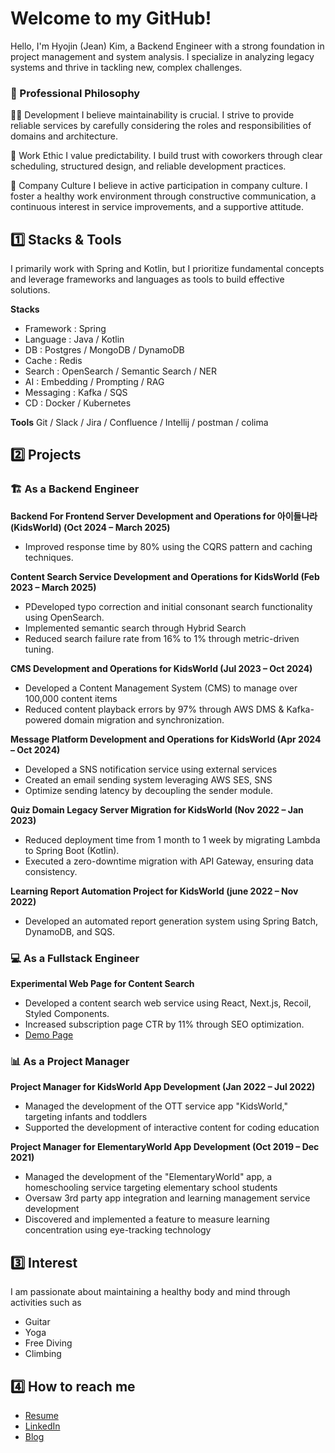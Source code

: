 # Welcome to my GitHub!
Hello, I'm Hyojin (Jean) Kim,
a Backend Engineer with a strong foundation in project management and system analysis.
I specialize in analyzing legacy systems and thrive in tackling new, complex challenges.

### 🚀 Professional Philosophy
👩‍💻 Development
I believe maintainability is crucial.
I strive to provide reliable services by carefully considering the roles and responsibilities of domains and architecture.

💼 Work Ethic
I value predictability.
I build trust with coworkers through clear scheduling, structured design, and reliable development practices.

👥 Company Culture
I believe in active participation in company culture.
I foster a healthy work environment through constructive communication, a continuous interest in service improvements, and a supportive attitude.

## 1️⃣ Stacks & Tools
I primarily work with Spring and Kotlin,
but I prioritize fundamental concepts and leverage frameworks and languages as tools to build effective solutions.

**Stacks** 
- Framework : Spring
- Language : Java / Kotlin
- DB : Postgres / MongoDB / DynamoDB
- Cache : Redis
- Search : OpenSearch / Semantic Search / NER
- AI : Embedding / Prompting / RAG
- Messaging : Kafka / SQS
- CD : Docker / Kubernetes

**Tools**
Git / Slack / Jira / Confluence / Intellij / postman / colima


## 2️⃣ Projects
### 🏗️ As a Backend Engineer

**Backend For Frontend Server Development and Operations for 아이들나라 (KidsWorld) (Oct 2024 – March 2025)**
-  Improved response time by 80% using the CQRS pattern and caching techniques.

**Content Search Service Development and Operations for KidsWorld (Feb 2023 – March 2025)**
- PDeveloped typo correction and initial consonant search functionality using OpenSearch.
- Implemented semantic search through Hybrid Search
- Reduced search failure rate from 16% to 1% through metric-driven tuning.

**CMS Development and Operations for KidsWorld (Jul 2023 – Oct 2024)**
- Developed a Content Management System (CMS) to manage over 100,000 content items
- Reduced content playback errors by 97% through AWS DMS & Kafka-powered domain migration and synchronization.

**Message Platform Development and Operations for KidsWorld (Apr 2024 – Oct 2024)**
- Developed a SNS notification service using external services
- Created an email sending system leveraging AWS SES, SNS
- Optimize sending latency by decoupling the sender module.

**Quiz Domain Legacy Server Migration for KidsWorld (Nov 2022 – Jan 2023)**
- Reduced deployment time from 1 month to 1 week by migrating Lambda to Spring Boot (Kotlin).
- Executed a zero-downtime migration with API Gateway, ensuring data consistency.

**Learning Report Automation Project for KidsWorld (june 2022 – Nov 2022)**
- Developed an automated report generation system using Spring Batch, DynamoDB, and SQS.

### 💻 As a Fullstack Engineer
**Experimental Web Page for Content Search**
- Developed a content search web service using React, Next.js, Recoil, Styled Components.
- Increased subscription page CTR by 11% through SEO optimization.
- [Demo Page](https://lab.i-nara.co.kr/search)

### 📊 As a Project Manager
**Project Manager for KidsWorld App Development (Jan 2022 – Jul 2022)**
- Managed the development of the OTT service app "KidsWorld," targeting infants and toddlers
- Supported the development of interactive content for coding education

**Project Manager for ElementaryWorld App Development (Oct 2019 – Dec 2021)**
- Managed the development of the "ElementaryWorld" app, a homeschooling service targeting elementary school students
- Oversaw 3rd party app integration and learning management service development
- Discovered and implemented a feature to measure learning concentration using eye-tracking technology

## 3️⃣ Interest
I am passionate about maintaining a healthy body and mind through activities such as
- Guitar
- Yoga
- Free Diving
- Climbing

##  4️⃣ How to reach me
- [Resume](https://your-link.com)
- [LinkedIn](https://www.linkedin.com/in/hyojin-kim-902994246/?locale=en_US)
- [Blog](https://medium.com/@pado0)